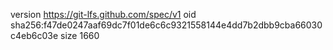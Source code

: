 version https://git-lfs.github.com/spec/v1
oid sha256:f47de0247aaf69dc7f01de6c6c9321558144e4dd7b2dbb9cba66030c4eb6c03e
size 1660

